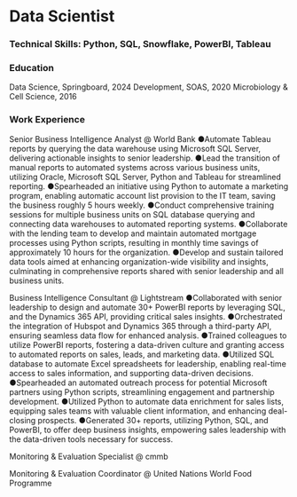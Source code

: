 # Data Scientist 

### Technical Skills: Python, SQL, Snowflake, PowerBI, Tableau

### Education 
Data Science, Springboard, 2024
Development, SOAS, 2020
Microbiology & Cell Science, 2016



### Work Experience 
Senior Business Intelligence Analyst @ World Bank 
  ●Automate Tableau reports by querying the data warehouse using Microsoft SQL Server, delivering actionable insights to senior leadership.
  ●Lead the transition of manual reports to automated systems across various business units, utilizing Oracle, Microsoft SQL Server, Python and Tableau for streamlined reporting.
  ●Spearheaded an initiative using Python to automate a marketing program, enabling automatic account list provision to the IT team, saving the business roughly 5 hours weekly.
  ●Conduct comprehensive training sessions for multiple business units on SQL database querying and connecting data warehouses to automated reporting systems.
  ●Collaborate with the lending team to develop and maintain automated mortgage processes using Python scripts, resulting in monthly time savings of approximately 10 hours for the organization.
  ●Develop and sustain tailored data tools aimed at enhancing organization-wide visibility and insights, culminating in comprehensive reports shared with senior leadership and all business units.

Business Intelligence Consultant @ Lightstream
  ●Collaborated with senior leadership to design and automate 30+ PowerBI reports by leveraging SQL, and the Dynamics 365 API, providing critical sales insights.
  ●Orchestrated the integration of Hubspot and Dynamics 365 through a third-party API, ensuring seamless data flow for enhanced analysis.
  ●Trained colleagues to utilize PowerBI reports, fostering a data-driven culture and granting access to automated reports on sales, leads, and marketing data.
  ●Utilized SQL database to automate Excel spreadsheets for leadership, enabling real-time access to sales information, and supporting data-driven decisions.
  ●Spearheaded an automated outreach process for potential Microsoft partners using Python scripts, streamlining engagement and partnership development.
  ●Utilized Python to automate data enrichment for sales lists, equipping sales teams with valuable client information, and enhancing deal-closing prospects.
  ●Generated 30+ reports, utilizing Python, SQL, and PowerBI, to offer deep business insights, empowering sales leadership with the data-driven tools necessary for success.

Monitoring & Evaluation Specialist @ cmmb 

Monitoring & Evaluation Coordinator @ United Nations World Food Programme
